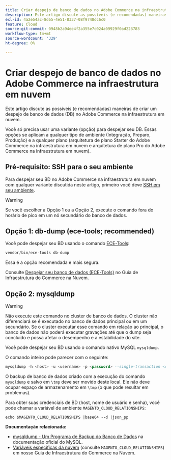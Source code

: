 ```yaml
---
title: Criar despejo de banco de dados no Adobe Commerce na infraestrutura em nuvem
description: Este artigo discute as possíveis (e recomendadas) maneiras de criar um despejo de banco de dados (DB) no Adobe Commerce na infraestrutura em nuvem.
exl-id: 4a2e54ac-8d65-4e51-8337-08f9748dc6c0
feature: Cloud
source-git-commit: 0948b2a94ee4f2a355e7c024a09929f0ad223783
workflow-type: tm+mt
source-wordcount: '329'
ht-degree: 0%

---
```


# Criar despejo de banco de dados no Adobe Commerce na infraestrutura em nuvem

Este artigo discute as possíveis (e recomendadas) maneiras de criar um despejo de banco de dados (DB) no Adobe Commerce na infraestrutura em nuvem.

Você só precisa usar uma variante (opção) para despejar seu DB. Essas opções se aplicam a qualquer tipo de ambiente (Integração, Preparo, Produção) e a qualquer plano (arquitetura de plano Starter do Adobe Commerce na infraestrutura em nuvem e arquitetura de plano Pro do Adobe Commerce na infraestrutura em nuvem).

## Pré-requisito: SSH para o seu ambiente

Para despejar seu BD no Adobe Commerce na infraestrutura em nuvem com qualquer variante discutida neste artigo, primeiro você deve [SSH em seu ambiente](https://experienceleague.adobe.com/docs/commerce-cloud-service/user-guide/develop/secure-connections.html).

>[!WARNING]
>
>Se você escolher a Opção 1 ou a Opção 2, execute o comando fora do horário de pico em um nó secundário do banco de dados.

## Opção 1: db-dump (**ece-tools; recommended**)

Você pode despejar seu BD usando o comando [ECE-Tools](https://experienceleague.adobe.com/docs/commerce-cloud-service/user-guide/dev-tools/ece-tools/update-package.html):

```php
vendor/bin/ece-tools db-dump
```

Essa é a opção recomendada e mais segura.

Consulte [Despejar seu banco de dados (ECE-Tools)](https://experienceleague.adobe.com/docs/commerce-cloud-service/user-guide/develop/storage/database-dump.html) no Guia de Infraestrutura do Commerce na Nuvem.

## Opção 2: mysqldump

>[!WARNING]
>
>Não execute este comando no cluster de banco de dados. O cluster não diferenciará se é executado no banco de dados principal ou em um secundário. Se o cluster executar esse comando em relação ao principal, o banco de dados não poderá executar gravações até que o dump seja concluído e possa afetar o desempenho e a estabilidade do site.

Você pode despejar seu BD usando o comando nativo MySQL `mysqldump`.

O comando inteiro pode parecer com o seguinte:

```sql
mysqldump -h <host> -u <username> -p <password> --single-transaction <db_name> | gzip > /tmp/<dump_name>.sql.gz
```

O backup de banco de dados criado com a execução do comando `mysqldump` e salvo em `\tmp` deve ser movido deste local. Ele não deve ocupar espaço de armazenamento em `\tmp` (o que pode resultar em problemas).

Para obter suas credenciais de BD (host, nome de usuário e senha), você pode chamar a variável de ambiente `MAGENTO_CLOUD_RELATIONSHIPS`:

```
echo $MAGENTO_CLOUD_RELATIONSHIPS |base64 --d |json_pp
```

**Documentação relacionada:**

* [mysqldump - Um Programa de Backup do Banco de Dados](https://dev.mysql.com/doc/refman/8.0/en/mysqldump.html) na documentação oficial do MySQL.
* [Variáveis específicas da nuvem](https://experienceleague.adobe.com/docs/commerce-cloud-service/user-guide/configure/env/stage/variables-cloud.html) (consulte `MAGENTO_CLOUD_RELATIONSHIPS`) em nosso Guia de Infraestrutura do Commerce na Nuvem.
